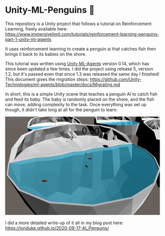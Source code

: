 # Unity-ML-Penguins :penguin:

This repository is a Unity project that follows a tutorial on Reinforcement Learning, freely available here: https://www.immersivelimit.com/tutorials/reinforcement-learning-penguins-part-1-unity-ml-agents

It uses reinforcement learning to create a penguin ai that catches fish then brings it back to its babies on the shore.

This tutorial was written using [Unity ML-Agents](https://github.com/Unity-Technologies/ml-agents) version 0.14, which has since been updated a few times.  I did the project using release 5, version 1.2, but it's passed even that since 1.3 was released the same day I finished!  This document gives the migration steps: https://github.com/Unity-Technologies/ml-agents/blob/master/docs/Migrating.md

In short, this is a simple Unity scene that teaches a penguin AI to catch fish and feed its baby.  The baby is randomly placed on the shore, and the fish can move, adding complexity to the task.  Once everything was set up though, it didn't take long at all for the penguin to learn.

<img src="https://raw.githubusercontent.com/jonDuke/jonDuke.github.io/master/img/PenguinAI/PenguinFinal.gif" alt="final penguin demonstration" class="center-block">

I did a more detailed write-up of it all in my blog post here: https://jonduke.github.io/2020-09-17-AI_Penguins/
